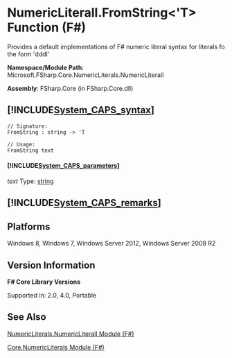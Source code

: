 # NumericLiteralI.FromString<'T> Function (F#)

Provides a default implementations of F# numeric literal syntax for literals fo the form 'dddI'

**Namespace/Module Path**: Microsoft.FSharp.Core.NumericLiterals.NumericLiteralI

**Assembly**: FSharp.Core (in FSharp.Core.dll)


## [!INCLUDE[System_CAPS_syntax](//System/Token/System_CAPS_syntax_md.md)]

```
// Signature:
FromString : string -> 'T

// Usage:
FromString text
```

#### [!INCLUDE[System_CAPS_parameters](//System/Token/System_CAPS_parameters_md.md)]
*text*
Type: [string](http://msdn.microsoft.com/en-us/library/12b97856-ec80-4f70-a018-afb0753f755a)




## [!INCLUDE[System_CAPS_remarks](//System/Token/System_CAPS_remarks_md.md)]

## Platforms
Windows 8, Windows 7, Windows Server 2012, Windows Server 2008 R2


## Version Information
**F# Core Library Versions**

Supported in: 2.0, 4.0, Portable




## See Also
[NumericLiterals.NumericLiteralI Module &#40;F&#35;&#41;](NumericLiterals.NumericLiteralI+Module+28%F%2329%.md)

[Core.NumericLiterals Module &#40;F&#35;&#41;](Core.NumericLiterals+Module+28%F%2329%.md)

